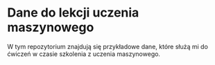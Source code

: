 # Dane do lekcji uczenia maszynowego

W tym repozytorium znajdują się przykładowe dane, które służą mi do ćwiczeń w czasie szkolenia z uczenia maszynowego.
